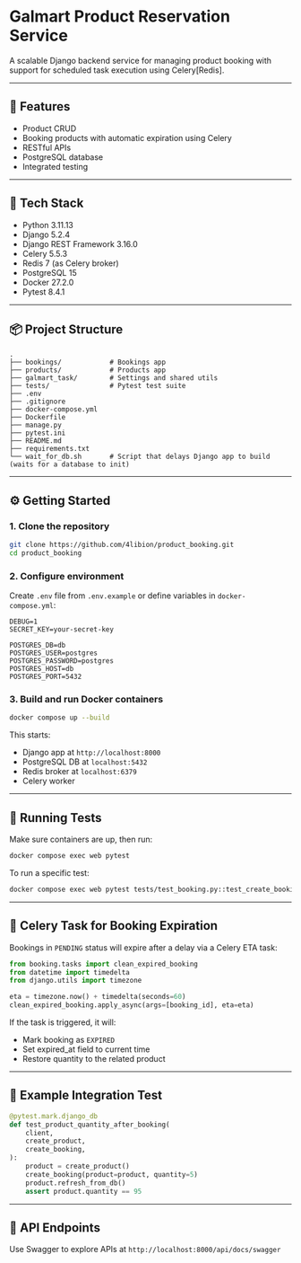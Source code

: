 # Galmart Product Reservation Service

A scalable Django backend service for managing product booking with support for scheduled task execution using Celery[Redis].

---

## 🧱 Features

- Product CRUD
- Booking products with automatic expiration using Celery
- RESTful APIs
- PostgreSQL database
- Integrated testing

---

## 🚀 Tech Stack

- Python 3.11.13
- Django 5.2.4
- Django REST Framework 3.16.0
- Celery 5.5.3
- Redis 7 (as Celery broker)
- PostgreSQL 15
- Docker 27.2.0
- Pytest 8.4.1

---

## 📦 Project Structure

```
.
├── bookings/            # Bookings app
├── products/            # Products app
├── galmart_task/        # Settings and shared utils
├── tests/               # Pytest test suite
├── .env                 
├── .gitignore                 
├── docker-compose.yml
├── Dockerfile
├── manage.py
├── pytest.ini
├── README.md
├── requirements.txt
└── wait_for_db.sh       # Script that delays Django app to build (waits for a database to init)
```

---

## ⚙️ Getting Started

### 1. Clone the repository

```bash
git clone https://github.com/4libion/product_booking.git
cd product_booking
```

### 2. Configure environment

Create `.env` file from `.env.example` or define variables in `docker-compose.yml`:

```env
DEBUG=1
SECRET_KEY=your-secret-key

POSTGRES_DB=db
POSTGRES_USER=postgres
POSTGRES_PASSWORD=postgres
POSTGRES_HOST=db
POSTGRES_PORT=5432
```

### 3. Build and run Docker containers

```bash
docker compose up --build
```

This starts:
- Django app at `http://localhost:8000`
- PostgreSQL DB at `localhost:5432`
- Redis broker at `localhost:6379`
- Celery worker

---

## 🎯 Running Tests

Make sure containers are up, then run:

```bash
docker compose exec web pytest
```

To run a specific test:

```bash
docker compose exec web pytest tests/test_booking.py::test_create_booking
```

---

## 🔀 Celery Task for Booking Expiration

Bookings in `PENDING` status will expire after a delay via a Celery ETA task:

```python
from booking.tasks import clean_expired_booking
from datetime import timedelta
from django.utils import timezone

eta = timezone.now() + timedelta(seconds=60)
clean_expired_booking.apply_async(args=[booking_id], eta=eta)
```

If the task is triggered, it will:
- Mark booking as `EXPIRED`
- Set expired_at field to current time
- Restore quantity to the related product

---

## 🔪 Example Integration Test

```python
@pytest.mark.django_db
def test_product_quantity_after_booking(
    client,
    create_product,
    create_booking,
):
    product = create_product()
    create_booking(product=product, quantity=5)
    product.refresh_from_db()
    assert product.quantity == 95
```

---

## 📢 API Endpoints

Use Swagger to explore APIs at `http://localhost:8000/api/docs/swagger`